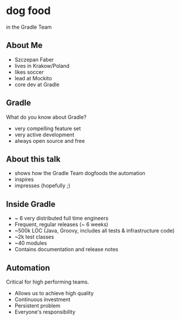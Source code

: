 # dog food

in the Gradle Team

## About Me

* Szczepan Faber
* lives in Krakow/Poland
* likes soccer
* lead at Mockito
* core dev at Gradle

## Gradle

What do you know about Gradle?

* very compelling feature set
* very active development
* always open source and free

## About this talk

* shows how the Gradle Team dogfoods the automation
* inspires
* impresses (hopefully ;)

## Inside Gradle

* ~ 6 very distributed full time engineers
* Frequent, regular releases (~ 6 weeks)
* ~500k LOC (Java, Groovy, includes all tests & infrastructure code)
* ~2k test classes
* ~40 modules
* Contains documentation and release notes

## Automation

Critical for high performing teams.

* Allows us to achieve high quality
* Continuous investment
* Persistent problem
* Everyone's responsibility